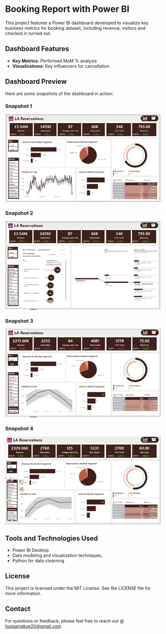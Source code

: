 # Booking Report with Power BI

This project features a Power BI dashboard developed to visualize key business metrics for booking dataset, including revenue, visitors and checked in turned out.
## Dashboard Features
- **Key Metrics:** Performed MoM % analysis
- **Visualizations:** Key influencers for cancellation.


## Dashboard Preview
Here are some snapshots of the dashboard in action:

### Snapshot 1
![Dashboard Snapshot 1](HotelMain.PNG)

### Snapshot 2
![Dashboard Snapshot 2](HotelReservation.PNG)

### Snapshot 3
![Dashboard Snapshot 3](HotelFilter.PNG)


### Snapshot 4
![Dashboard Snapshot 4](hotelfilter1.PNG)


## Tools and Technologies Used
- Power BI Desktop
- Data modeling and visualization techniques,
- Python for data clearning

## License
This project is licensed under the MIT License. See the LICENSE file for more information.

## Contact
For questions or feedback, please feel free to reach out @ louisamakye20@gmail.com


